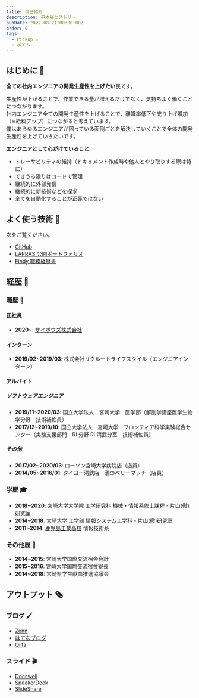 ```yaml
---
title: 自己紹介
description: 平木場ヒストリー
pubDate: 2022-08-21T00:00:00Z
order: 0
tags:
  - Pickup ⭐️
  - ポエム
---
```


## はじめに 🏃

**全ての社内エンジニアの開発生産性を上げたい**民です。

生産性が上がることで、作業できる量が増えるだけでなく、気持ちよく働くことにつながります。<br>
社内エンジニア全ての開発生産性を上げることで、離職率低下や売り上げ増加（≒給料アップ）につながると考えています。<br>
僕はあらゆるエンジニアが困っている面倒ごとを解決していくことで全体の開発生産性を上げていきたいです。

**エンジニアとして心がけていること**:
- トレーサビリティの維持（ドキュメント作成時や他人とやり取りする際は特に）
- できうる限りはコードで管理
- 継続的に外部発信
- 継続的に新技術などを探求
- 全てを自動化することが正義ではない


## よく使う技術 🔧
次をご覧ください。

- [GitHub](https://github.com/korosuke613/) 
- [LAPRAS 公開ポートフォリオ](https://lapras.com/public/korosuke613)
- [Findy 職務経歴書](https://findy-code.io/share_profiles/VIEfTIdxGcZ8K)

## 経歴 👶

### 職歴 🏢

#### 正社員
- **2020~**: [サイボウズ株式会社](https://cybozu.co.jp/)

#### インターン
- **2019/02~2019/03**: 株式会社リクルートライフスタイル（エンジニアインターン）

#### アルバイト

##### ソフトウェアエンジニア
- **2019/11~2020/03**: 国立大学法人　宮崎大学　医学部（解剖学講座医学生物学分野　技術補佐員）
- **2017/12~2019/10**: 国立大学法人　宮崎大学　フロンティア科学実験総合センター（実験支援部門　RI 分野 RI 清武分室　技術補佐員）

##### その他

- **2017/02~2020/03**: ローソン宮崎大学病院店（店員）
- **2014/05~2016/01**: タイヨー清武店　酒のベリーマッチ（店員）

### 学歴 🎓
- **2018~2020**: 宮崎大学大学院 [工学研究科](http://www.miyazaki-u.ac.jp/tech/departments/master.html) 機械・情報系修士課程 - 片山(徹)研究室
- **2014~2018**: [宮崎大学](http://www.miyazaki-u.ac.jp/) [工学部](http://www.miyazaki-u.ac.jp/tech/) [情報システム工学科](http://www.cs.miyazaki-u.ac.jp/new2012/) - [片山(徹)研究室](http://earth.cs.miyazaki-u.ac.jp/)
- **2011~2014**: [鹿児島工業高校](http://www.edu.pref.kagoshima.jp/sh/Kagoshima-T/) 情報技術系


### その他歴 📅
- **2014~2015**: 宮崎大学国際交流宿舎会計
- **2015~2016**: 宮崎大学国際交流宿舎寮長
- **2014~2018**: 宮崎県学生献血推進協議会


## アウトプット 🗞

### ブログ 🖌
- [Zenn](https://zenn.dev/korosuke613)
- [はてなブログ](https://korosuke613.hatenablog.com/)
- [Qiita](https://qiita.com/Shitimi_613)

### スライド 🎬
- [Docswell](https://www.docswell.com/user/korosuke613)
- [SpeakerDeck](https://speakerdeck.com/korosuke613)
- [SlideShare](https://www.slideshare.net/FutaHirakoba/presentations)

